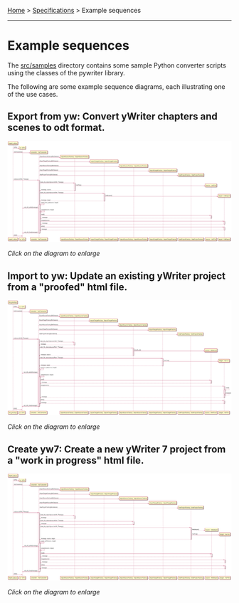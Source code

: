 [Home](../../index) > [Specifications](index) > Example sequences

---

# Example sequences

The [src/samples](https://github.com/peter88213/PyWriter/tree/main/src/sample) directory contains some sample Python converter scripts using the classes of the pywriter library. 

The following are some example sequence diagrams, each illustrating one of the use cases. 

## Export from yw: Convert yWriter chapters and scenes to odt format.

[![sequence diagram](img/sd_export_odt_from_yw.png)](https://peter88213.github.io/PyWriter/spec/img/sd_export_odt_from_yw.png)

*Click on the diagram to enlarge*

## Import to yw: Update an existing yWriter project from a "proofed" html file.

[![sequence diagram](img/sd_import_proof_to_yw.png)](https://peter88213.github.io/PyWriter/spec/img/sd_import_proof_to_yw.png)

*Click on the diagram to enlarge*

## Create yw7: Create a new yWriter 7 project from a "work in progress" html file. 

[![sequence diagram](img/sd_create_yw_from_wip.png)](https://peter88213.github.io/PyWriter/spec/img/sd_create_yw_from_wip.png)

*Click on the diagram to enlarge*
